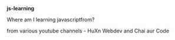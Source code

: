 **js-learning**

Where am I learning javascriptfrom?

from various youtube channels - HuXn Webdev and Chai aur Code

